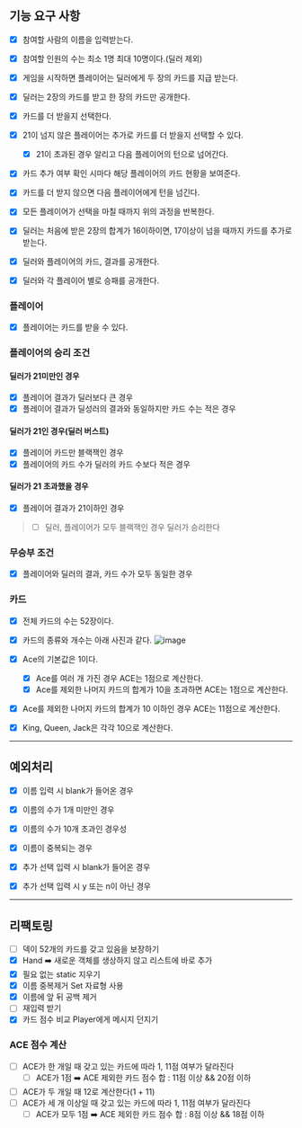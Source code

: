 ## 기능 요구 사항

- [x] 참여할 사람의 이름을 입력받는다.
- [x] 참여할 인원의 수는 최소 1명 최대 10명이다.(딜러 제외)

- [x] 게임을 시작하면 플레이어는 딜러에게 두 장의 카드를 지급 받는다.
- [x] 딜러는 2장의 카드를 받고 한 장의 카드만 공개한다.

- [x] 카드를 더 받을지 선택한다.
- [x] 21이 넘지 않은 플레이어는 추가로 카드를 더 받을지 선택할 수 있다.
    - [x] 21이 초과된 경우 알리고 다음 플레이어의 턴으로 넘어간다.
- [x] 카드 추가 여부 확인 시마다 해당 플레이어의 카드 현황을 보여준다.
- [x] 카드를 더 받지 않으면 다음 플레이어에게 턴을 넘긴다.
- [x] 모든 플레이어가 선택을 마칠 때까지 위의 과정을 반복한다.

- [x] 딜러는 처음에 받은 2장의 합계가 16이하이면, 17이상이 넘을 때까지 카드를 추가로 받는다.

- [x] 딜러와 플레이어의 카드, 결과를 공개한다.
- [x] 딜러와 각 플레이어 별로 승패를 공개한다.

### 플레이어

- [x] 플레이어는 카드를 받을 수 있다.

### 플레이어의 승리 조건

#### 딜러가 21미만인 경우

- [x] 플레이어 결과가 딜러보다 큰 경우
- [x] 플레이어 결과가 딜성러의 결과와 동일하지만 카드 수는 적은 경우

#### 딜러가 21인 경우(딜러 버스트)

- [x] 플레이어 카드만 블랙잭인 경우
- [x] 플레이어의 카드 수가 딜러의 카드 수보다 적은 경우

#### 딜러가 21 초과했을 경우

- [x] 플레이어 결과가 21이하인 경우

> - [ ] 딜러, 플레이어가 모두 블랙잭인 경우 딜러가 승리한다

### 무승부 조건

- [x] 플레이어와 딜러의 결과, 카드 수가 모두 동일한 경우

### 카드

- [x] 전체 카드의 수는 52장이다.
- [x] 카드의 종류와 개수는 아래 사진과 같다.
  ![image](https://github.com/jminkkk/java-blackjack/assets/102847513/5e4a056f-136d-429d-b9b5-6819c2684726)

- [x] Ace의 기본값은 1이다.
    - [x] Ace를 여러 개 가진 경우 ACE는 1점으로 계산한다.
    - [x] Ace를 제외한 나머지 카드의 합계가 10을 초과하면 ACE는 1점으로 계산한다.
- [x] Ace를 제외한 나머지 카드의 합계가 10 이하인 경우 ACE는 11점으로 계산한다.
- [x] King, Queen, Jack은 각각 10으로 계산한다.

---

## 예외처리

- [x] 이름 입력 시 blank가 들어온 경우
- [x] 이름의 수가 1개 미만인 경우
- [x] 이름의 수가 10개 초과인 경우성
- [x] 이름이 중복되는 경우

- [x] 추가 선택 입력 시 blank가 들어온 경우
- [x] 추가 선택 입력 시 y 또는 n이 아닌 경우

---

## 리팩토링

- [ ] 덱이 52개의 카드를 갖고 있음을 보장하기
- [x] Hand ➡️ 새로운 객체를 생상하지 않고 리스트에 바로 추가
- [x] 필요 없는 static 지우기
- [x] 이름 중복제거 Set 자료형 사용
- [x] 이름에 앞 뒤 공백 제거
- [ ] 재입력 받기
- [x] 카드 점수 비교 Player에게 메시지 던지기

### ACE 점수 계산

- [ ] ACE가 한 개일 때 갖고 있는 카드에 따라 1, 11점 여부가 달라진다
  - [ ] ACE가 1점 ➡️ ACE 제외한 카드 점수 합 : 11점 이상 && 20점 이하
- [ ] ACE가 두 개일 때 12로 계산한다(1 + 11)
- [ ] ACE가 세 개 이상일 때 갖고 있는 카드에 따라 1, 11점 여부가 달라진다
    - [ ] ACE가 모두 1점 ➡️ ACE 제외한 카드 점수 합 : 8점 이상 && 18점 이하
